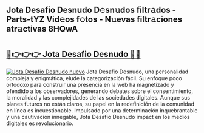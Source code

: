 ## Jota Desafio Desnudo D𝚎sn𝚞dos filtr𝚊dos - Parts-tYZ Vid𝚎os f𝚘tos - N𝚞evas filtr𝚊ciones atr𝚊ctivas 8HQwA

# <h2><a href="http://mb3mxe.tromn.icu/?c=Jota+Desafio+Desnudo">🔗👉👉👉 Jota Desafio Desnudo 🔗🔗</a></h2>

[![Jota Desafio Desnudo nuevo](https://i.imgur.com/pEAQMta.gif)](http://mb3mxe.tromn.icu/?c=Jota+Desafio+Desnudo)
Jota Desafio Desnudo, una personalidad compleja y enigmática, elude la categorización fácil. Su enfoque poco ortodoxo para construir una presencia en la web ha magnetizado y ofendido a los observadores, generando debates sobre el consentimiento, la moralidad y las complejidades de las sociedades digitales. Aunque sus planes futuros no están claros, su papel en la redefinición de la comunidad en línea es incuestionable. Impulsado por una determinación inquebrantable y una cautivación innegable, Jota Desafio Desnudo impact en los medios digitales es revolucionario.
